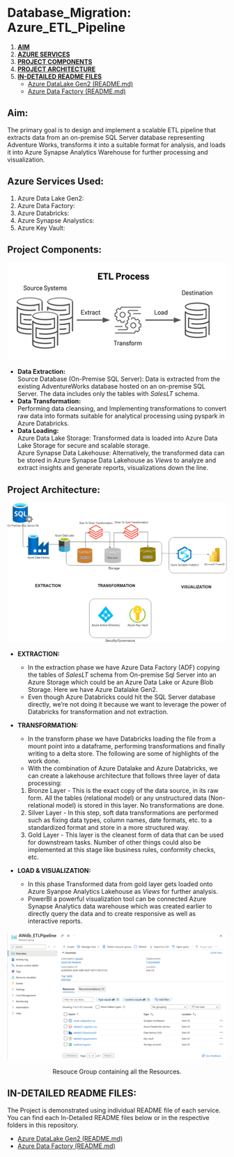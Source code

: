 # Database_Migration: Azure_ETL_Pipeline

1. **[AIM](#Aim)**
2. **[AZURE SERVICES](#Azure-Services-Used)**
3. **[PROJECT COMPONENTS](#Project-Components)**
4. **[PROJECT ARCHITECTURE](#Project-Architecture)**
5. **[IN-DETAILED README FILES](#IN-DETAILED-README-FILES)**
   - [Azure DataLake Gen2 (README.md)](https://github.com/BSrinivasChandra/DatabaseToWarehouse_Migration_Azure_Pipeline/blob/2cf9fc7a84aaee7aa0c5de08c335e5a98d8f2431/Azure%20Data%20Lake%20Gen2/ADLS.md)
   - [Azure Data Factory (README.md)](https://github.com/BSrinivasChandra/DatabaseToWarehouse_Migration_Azure_Pipeline/blob/b39c9c02226b834c5487572ddca18e94742caa1c/Azure%20Data%20Factory/ADF.md)
## Aim:
The primary goal is to design and implement a scalable ETL pipeline that extracts data from an on-premise SQL Server database representing Adventure Works, transforms it into a suitable format for analysis, and loads it into Azure Synapse Analytics Warehouse for further processing and visualization.

## Azure Services Used:
1. Azure Data Lake Gen2:
2. Azure Data Factory:
3. Azure Databricks:
4. Azure Synapse Analystics:
5. Azure Key Vault:

## Project Components:
<p align='center'>
  <img src="images/etl-process-image.png">
</p>

- **Data Extraction:**  
  Source Database (On-Premise SQL Server): Data is extracted from the existing AdventureWorks database hosted on an on-premise SQL Server. The data includes only the tables with *SalesLT* schema.  
- **Data Transformation:**  
   Performing data cleansing, and Implementing transformations to convert raw data into formats suitable for analytical processing using pyspark in Azure Databricks.  
- **Data Loading:**  
  Azure Data Lake Storage: Transformed data is loaded into Azure Data Lake Storage for secure and scalable storage.  
  Azure Synapse Data Lakehouse: Alternatively, the transformed data can be stored in Azure Synapse Data Lakehouse as *Views* to analyze and extract insights and generate reports, visualizations down the line.

## Project Architecture:
<p align='center'>
  <img src="images/Etl_Architecture.png">
</p>

- **EXTRACTION:**
  - In the extraction phase we have Azure Data Factory (ADF) copying the tables of *SalesLT* schema from On-premise Sql Server into an Azure
  Storage which could be an Azure Data Lake or Azure Blob Storage. Here we have Azure Datalake Gen2.  
  - Even though Azure Databricks could hit the SQL Server database directly, we’re not doing it because we want to leverage the power of Databricks for
  transformation and not extraction.  

- **TRANSFORMATION:**
  - In the transform phase we have Databricks loading the file from a mount point into a dataframe,
  performing transformations and finally writing to a delta store. The following are some of
  highlights of the work done.  
  - With the combination of Azure Datalake and Azure Databricks, we can create a lakehouse
  architecture that follows three layer of data processing:  
  1. Bronze Layer - This is the exact copy of the data source, in its raw form. All the tables
  (relational model) or any unstructured data (Non-relational model) is stored in this layer.
  No transformations are done.  
  2. Silver Layer - In this step, soft data transformations are performed such as fixing data
  types, column names, date formats, etc. to a standardized format and store in a more
  structured way.  
  3. Gold Layer - This layer is the cleanest form of data that can be used for downstream
  tasks. Number of other things could also be implemented at this stage like business rules,
  conformity checks, etc.  

- **LOAD & VISUALIZATION:**
  - In this phase Transformed data from gold layer gets loaded onto Azure Syanpse Analytics Lakehouse as *Views* for further analysis. 
  - PowerBI a powerful visualization tool can be connected Azure Synapse Analytics data warehouse which was created earlier to directly query the data and to create responsive as well as interactive reports.

<p align='center'>
  <img src="ResourceGroup_WithResources.png">
</p>
<p align = 'center'>Resouce Group containing all the Resources.</p>

## IN-DETAILED README FILES:
The Project is demonstrated using individual README file of each service. You can find each In-Detailed README files below or in the respective folders in this repository. 
- [Azure DataLake Gen2 (README.md)](https://github.com/BSrinivasChandra/DatabaseToWarehouse_Migration_Azure_Pipeline/blob/2cf9fc7a84aaee7aa0c5de08c335e5a98d8f2431/Azure%20Data%20Lake%20Gen2/ADLS.md)
- [Azure Data Factory (README.md)](https://github.com/BSrinivasChandra/DatabaseToWarehouse_Migration_Azure_Pipeline/blob/b39c9c02226b834c5487572ddca18e94742caa1c/Azure%20Data%20Factory/ADF.md)
